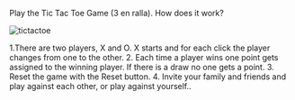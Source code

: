 Play the Tic Tac Toe Game (3 en ralla). How does it work?

![tictactoe](https://github.com/user-attachments/assets/5be1b077-0da1-402b-b92d-bd2590123b20)

1.There are two players, X and O. X starts and for each click the player changes from one to the other.
2. Each time a player wins one point gets assigned to the winning player. If there is a draw no one gets a point.
3. Reset the game with the Reset button.
4. Invite your family and friends and play against each other, or play against yourself..

